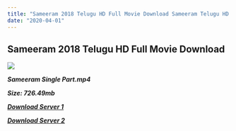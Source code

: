 ```yaml
---
title: "Sameeram 2018 Telugu HD Full Movie Download Sameeram Telugu HD Movie Download"
date: "2020-04-01"
---
```


## Sameeram 2018 Telugu HD Full Movie Download

![](https://images.moviebuff.com/abc103fe-c28c-46de-850e-26399965cbdd?w=1000)

**_Sameeram Single Part.mp4_**

**_Size: 726.49mb_**

**_[Download Server 1](https://openload.co/f/wcKGtzVzR3s)_**

**_[Download Server 2](https://openload.co/f/wcKGtzVzR3s)_**
